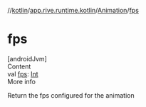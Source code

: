 //[kotlin](../../../index.md)/[app.rive.runtime.kotlin](../index.md)/[Animation](index.md)/[fps](fps.md)



# fps  
[androidJvm]  
Content  
val [fps](fps.md): [Int](https://kotlinlang.org/api/latest/jvm/stdlib/kotlin/-int/index.html)  
More info  


Return the fps configured for the animation

  



